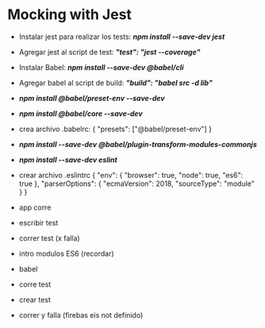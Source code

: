 # Mocking with Jest

- Instalar jest para realizar los tests:
  **_npm install --save-dev jest_**
- Agregar jest al script de test:
  **_"test": "jest --coverage"_**
- Instalar Babel:
  **_npm install --save-dev @babel/cli_**
- Agregar babel al script de build:
  **_"build": "babel src -d lib"_**
- **_npm install @babel/preset-env --save-dev_**
- **_npm install @babel/core --save-dev_**
- crea archivo .babelrc:
      {
        "presets": ["@babel/preset-env"]
      }
- **_npm install --save-dev @babel/plugin-transform-modules-commonjs_**
- **_npm install --save-dev eslint_**
- crear archivo .eslintrc
      {
        "env": {
          "browser": true,
          "node": true,
          "es6": true
        },
        "parserOptions": {
          "ecmaVersion": 2018,
          "sourceType": "module"
        }
      }

- app corre
- escribir test
- correr test (x falla)
- intro modulos ES6 (recordar)
- babel
- corre test
- crear test
- correr y falla (firebas eis not definido)